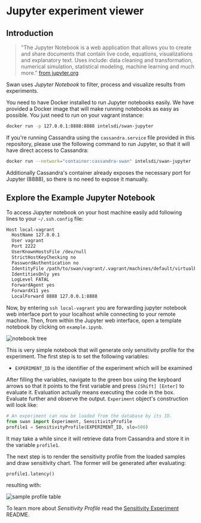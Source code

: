 <!--
 Copyright (c) 2017 Intel Corporation

 Licensed under the Apache License, Version 2.0 (the "License");
 you may not use this file except in compliance with the License.
 You may obtain a copy of the License at

      http://www.apache.org/licenses/LICENSE-2.0

 Unless required by applicable law or agreed to in writing, software
 distributed under the License is distributed on an "AS IS" BASIS,
 WITHOUT WARRANTIES OR CONDITIONS OF ANY KIND, either express or implied.
 See the License for the specific language governing permissions and
 limitations under the License.
-->

# Jupyter experiment viewer

## Introduction

> "The Jupyter Notebook is a web application that allows you to create and share documents that contain live code, equations, visualizations and explanatory text. Uses include: data cleaning and transformation, numerical simulation, statistical modeling, machine learning and much more." [from jupyter.org](http://jupyter.org/)

Swan uses *Jupyter Notebook* to filter, process and visualize results from experiments.

You need to have Docker installed to run Jupyter notebooks easily. We have provided a Docker image that will make running notebooks as easy as possible. You just need to run on your vagrant instance:

```sh
docker run -p 127.0.0.1:8888:8888 intelsdi/swan-jupyter
```
If you're running Cassandra using the `cassandra.service` file provided in this repository, please use the following command to run Jupyter, so that it will have direct access to Cassandra:
```sh
docker run --network="container:cassandra-swan" intelsdi/swan-jupyter 
``` 
Additionally Cassandra's container already exposes the necessary port for Jupyter (8888), so there is no need to expose it manually.

## Explore the Example Jupyter Notebook

To access Jupyter notebook on your host machine easily add following lines to your `~/.ssh.config` file:
```sh
Host local-vagrant
  HostName 127.0.0.1
  User vagrant
  Port 2222
  UserKnownHostsFile /dev/null
  StrictHostKeyChecking no
  PasswordAuthentication no
  IdentityFile /path/to/swan/vagrant/.vagrant/machines/default/virtualbox/private_key
  IdentitiesOnly yes
  LogLevel FATAL
  ForwardAgent yes
  ForwardX11 yes
  LocalForward 8888 127.0.0.1:8888
```
Now, by entering `ssh local-vagrant` you are forwarding jupyter notebook web interface port to your localhost while connecting to your remote machine.
Then, from within the Jupyter web interface, open a template notebook by clicking on `example.ipynb`.

![notebook tree](/images/jupter-tree.png)

This is very simple notebook that will generate only sensitivity profile for the experiment.
The first step is to set the following variables:
- `EXPERIMENT_ID` is the identifier of the experiment which will be examined

After filling the variables, navigate to the green box using the keyboard arrows so that it points to the first variable and press `[Shift] [Enter]` to evaluate it. Evaluation actually means executing the code in the box. Evaluate further and observe the output. `Experiment` object's construction will look like:

```python
# An experiment can now be loaded from the database by its ID.
from swan import Experiment, SensitivityProfile
profile1 = SensitivityProfile(EXPERIMENT_ID, slo=500)
```
It may take a while since it will retrieve data from Cassandra and store it in the variable `profile1`.

The next step is to render the sensitivity profile from the loaded samples and draw sensitivity chart. The former will be generated after evaluating:

```python
profile1.latency()
```

resulting with:

![sample profile table](/images/jupyter-profile1-table.png)

To learn more about *Sensitivity Profile* read the [Sensitivity Experiment](experiments/memcached-sensitivity-profile/README.md) README.
